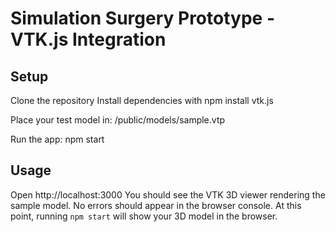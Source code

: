 # Simulation Surgery Prototype - VTK.js Integration

## Setup
Clone the repository
Install dependencies with
npm install vtk.js

Place your test model in:
/public/models/sample.vtp

Run the app:
npm start

## Usage
Open http://localhost:3000
You should see the VTK 3D viewer rendering the sample model.
No errors should appear in the browser console.
At this point, running `npm start` will show your 3D model in the browser.  